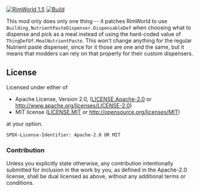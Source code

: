 [![RimWorld 1.5](https://img.shields.io/badge/RimWorld-1.5-brightgreen.svg)](http://rimworldgame.com/) [![Build](https://github.com/ilyvion/nutrient-dispenser-dispensable-fix/actions/workflows/ci.yml/badge.svg)](https://github.com/ilyvion/nutrient-dispenser-dispensable-fix/actions/workflows/ci.yml)

This mod only does only one thing -- it patches RimWorld to use `Building_NutrientPasteDispenser.DispensableDef` when choosing what to dispense and pick as a meal instead of using the hard-coded value of `ThingDefOf.MealNutrientPaste`. This won't change anything for the regular Nutrient paste dispenser, since for it those are one and the same, but it means that modders can rely on that property for their custom dispensers.

## License

Licensed under either of

-   Apache License, Version 2.0, ([LICENSE.Apache-2.0](LICENSE.Apache-2.0) or http://www.apache.org/licenses/LICENSE-2.0)
-   MIT license ([LICENSE.MIT](LICENSE.MIT) or http://opensource.org/licenses/MIT)

at your option.

`SPDX-License-Identifier: Apache-2.0 OR MIT`

### Contribution

Unless you explicitly state otherwise, any contribution intentionally submitted
for inclusion in the work by you, as defined in the Apache-2.0 license, shall be
dual licensed as above, without any additional terms or conditions.
